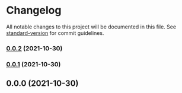 # Changelog

All notable changes to this project will be documented in this file. See [standard-version](https://github.com/conventional-changelog/standard-version) for commit guidelines.

### [0.0.2](https://github.com/fernandoaabel/ngx-advanced-material-table/compare/v0.0.1...v0.0.2) (2021-10-30)

### [0.0.1](https://github.com/fernandoaabel/ngx-advanced-material-table/compare/v0.0.0...v0.0.1) (2021-10-30)

## 0.0.0 (2021-10-30)

